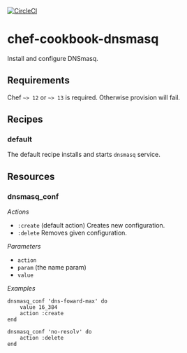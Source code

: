 [![CircleCI](https://circleci.com/gh/DevopsDance/chef-cookbook-dnsmasq.svg?style=svg)](https://circleci.com/gh/DevopsDance/chef-cookbook-dnsmasq)

# chef-cookbook-dnsmasq

Install and configure DNSmasq.

## Requirements

Chef `~> 12` or `~> 13` is required. Otherwise provision will fail.

## Recipes
### default

The default recipe installs and starts `dnsmasq` service.

## Resources
### dnsmasq_conf

*Actions*

- `:create` (default action) Creates new configuration.
- `:delete` Removes given configuration.

*Parameters*

- `action`
- `param` (the name param)
- `value`

*Examples*

```
dnsmasq_conf 'dns-foward-max' do
    value 16_384
    action :create
end

dnsmasq_conf 'no-resolv' do
    action :delete
end
```
